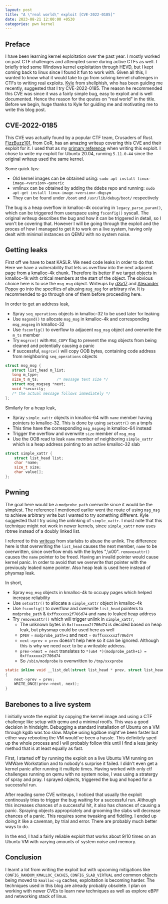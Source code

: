 ```yaml
---
layout: post
title: "A \"real world\" exploit [CVE-2022-0185]"
date: 2023-08-21 12:00:00 +0530
categories: pwn kernel
---
```


## Preface
I have been learning kernel exploitation over the past year. I mostly worked on past CTF challenges and attempted some during active CTFs as well. I briefly tried some Windows kernel exploitation through HEVD, but I kept coming back to linux since I found it fun to work with. Given all this, I wanted to know what it would take to go from solving kernel challenges in CTFs to writing real exploits. [Kyle](https://twitter.com/ky1ebot) from shellphish, who has been guiding me recently, suggested that I try CVE-2022-0185. The reason he recommended this CVE was since it was a fairly simple bug, easy to exploit and is well documented. Hence the reason for the qoutes on "real world" in the title. Before we begin, huge thanks to Kyle for guiding me and motivating me to write this blog post.

## CVE-2022-0185
This CVE was actually found by a popular CTF team, Crusaders of Rust. [FizzBuzz101](https://willsroot.io), from CoR, has an amazing writeup covering this CVE and their exploit for it. I used that as my [primary reference](https://www.willsroot.io/2022/01/cve-2022-0185.html) when writing this exploit. I chose to write my exploit for Ubuntu 20.04, running `5.11.0-44` since the original writeup used the same kernel.

Some quick tips:
 - Old kernel images can be obtained using: `sudo apt install linux-image-<version>-generic`
 - vmlinux can be obtained by adding the ddebs repo and running: `sudo apt-get install linux-image-<version>-dbgsym`
 - They can be found under `/boot` and `/usr/lib/debug/boot/` respectively

The bug is a heap overflow in kmalloc-4k occuring in `legacy_parse_param()`, which can be triggered from userspace using `fsconfig()` syscall. The original writeup describes the bug and how it can be triggered in detail, so I won't be covering that. However I will be going through the exploit and the proces of how I managed to get it to work on a live system, having only dealt with minimal instances on QEMU with no system noise.


## Getting leaks
First off we have to beat KASLR. We need code leaks in order to do that. Here we have a vulnerability that lets us overflow into the next adjacent page from a kmalloc-4k chunk. Therefore its better if we target objects in kmalloc-4k with critical members at the start of the object. The obvious choice here is to use the `msg_msg` object. Writeups by [d3v17](https://syst3mfailure.io/wall-of-perdition/) and [Alexander Popov](https://a13xp0p0v.github.io/2021/02/09/CVE-2021-26708.html) go into the specifics of abusing `msg_msg` for arbitrary r/w. It is recommended to go through one of them before proceeding here.

In order to get an address leak, 
 - Spray `seq_operations` objects in kmalloc-32 to be used later for leaking
 - Use `msgsnd()` to allocate `msg_msg` in kmalloc-4k and corresponding `msg_msgseg` in kmalloc-32
 - Use `fsconfig()` to overflow to adjacent `msg_msg` object and overwrite the `m_ts` member
 - Try `msgrcv()` with `MSG_COPY` flag to prevent the msg objects from being cleaned and potentially causing a panic
 - If successful, `msgrcv()` will copy OOB bytes, containing code address from neighboring `seq_operations` objects
 ```c
 struct msg_msg {
	struct list_head m_list;
	long m_type;
	size_t m_ts;		/* message text size */
	struct msg_msgseg *next;
	void *security;
	/* the actual message follows immediately */
};
 ```

Similarly for a heap leak,
 - Spray `simple_xattr` objects in kmalloc-64 with `name` member having pointers to kmalloc-32. This is done by using `setxattr()` on a tmpfs
 - This time have the corresponding `msg_msgseg` in kmalloc-64 instead
 - Trigger the overflow and overwrite `size` member of `msg_msg`
 - Use the OOB read to leak `name` member of neighboring `simple_xattr` which is a heap address pointing to an active kmalloc-32 slab

```c
struct simple_xattr {
	struct list_head list;
	char *name;
	size_t size;
	char value[];
};
```


## Pwning
The goal here would be a `modprobe_path` overwrite since it would be the simplest. The reference I mentioned earlier went the route of using `msg_msg` to achieve arbitrary write but I wanted to try something different. Kyle suggested that I try using the unlinking of `simple_xattr`. I must note that this technique might not work in newer kernels, since `simple_xattr` now uses rbtree instead of a doubly linked list. 

I referred to this [writeup](https://www.starlabs.sg/blog/2022/06-io_uring-new-code-new-bugs-and-a-new-exploit-technique/#unlinking-attack) from starlabs to abuse the unlink. The difference here is that overwriting the `list_head` causes the next member, `name` to be overwritten, since overflow ends with the bytes ",\x00". `removexattr()` causes the `name` pointer to be freed. Having an invalid pointer would cause kernel panic. In order to avoid that we overwrite that pointer with the previously leaked name pointer. Also heap leak is used here instead of physmap leak.

In short,
 - Spray `msg_msg` objects in kmalloc-4k to occupy pages which helped increase reliability
 - Use `setxattr()` to allocate a `simple_xattr` object in kmalloc-4k
 - Use `fsconfig()` to overflow and overwrite `list_head` pointers to `modprobe_path` & `0xffxxxxxx2f706d74` and `name` to leaked heap address
 - Try `removexattr()` which will trigger unlink in `simple_xattr`,
	- The unknown bytes in `0xffxxxxxx2f706d74` is decided based on heap leak, but physmap could be used here as well
	- prev = `modprobe_path+1` and next = `0xffxxxxxx2f706d74`
	- `next->prev = prev` doesn't help here so it can be ignored. Although this is why we need `next` to be a writeable address.
	- `prev->next = next` translates to `*(u64 *)(modprobe_path+1) = 0xffxxxxxx2f706d74`
	- So `/sbin/modprobe` is overwritten to `/tmp/xxxprobe`

```c
static inline void __list_del(struct list_head * prev, struct list_head * next)
{
	next->prev = prev;
	WRITE_ONCE(prev->next, next);
}
```


## Barebones to a live system
I initially wrote the exploit by copying the kernel image and using a CTF challenge like setup with qemu and a minimal rootfs. This was a good decision in hindsight. Debugging a standard installation of Ubuntu on a VM through kgdb was too slow. Maybe using kgdboe might've been faster but either way rebooting the VM would've been a hassle. This definitely sped up the whole process and I will probably follow this until I find a less janky method that is at least equally as fast.

First, I started off by running the exploit on a live Ubuntu VM running on VMWare Workstation and to nobody's surprise it failed. I didn't even get a kernel panic after running it multiple times. Having worked with only ctf challenges running on qemu with no system noise, I was using a stratergy of spray and pray. I sprayed objects, triggered the bug and hoped for a successful run.

After reading some CVE writeups, I noticed that usually the exploit continously tries to trigger the bug waiting for a successful run. Although this increases chances of a successful hit, it also has chances of causing a panic. Spraying objects appropriately and grooming the slabs will decrease chances of a panic. This requires some tweaking and fiddling. I ended up doing it like a caveman, by trial and error. There are probably much better ways to do.

In the end, I had a fairly reliable exploit that works about 9/10 times on an Ubuntu VM with varying amounts of system noise and memory.

## Conclusion
I learnt a lot from writing the exploit but with upcoming mitigations like `CONFIG_RANDOM_KMALLOC_CACHES`, `CONFIG_SLAB_VIRTUAL` and common objects being moved to `kmalloc-cg` caches, exploitation is becoming harder. The techniques used in this blog are already probably obsolete. I plan on working with newer CVEs to learn new techniques as well as explore eBPF and networking stack of linux.